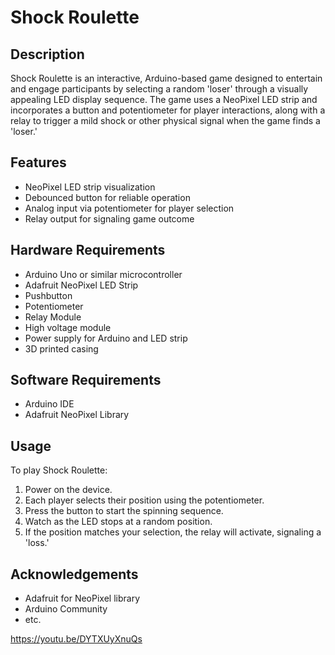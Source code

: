 # Shock Roulette

## Description

Shock Roulette is an interactive, Arduino-based game designed to entertain and engage participants by selecting a random 'loser' through a visually appealing LED display sequence. The game uses a NeoPixel LED strip and incorporates a button and potentiometer for player interactions, along with a relay to trigger a mild shock or other physical signal when the game finds a 'loser.'

## Features

- NeoPixel LED strip visualization
- Debounced button for reliable operation
- Analog input via potentiometer for player selection
- Relay output for signaling game outcome

## Hardware Requirements

- Arduino Uno or similar microcontroller
- Adafruit NeoPixel LED Strip
- Pushbutton
- Potentiometer
- Relay Module
- High voltage module
- Power supply for Arduino and LED strip
- 3D printed casing

## Software Requirements

- Arduino IDE
- Adafruit NeoPixel Library

## Usage

To play Shock Roulette:

1. Power on the device.
2. Each player selects their position using the potentiometer.
3. Press the button to start the spinning sequence.
4. Watch as the LED stops at a random position.
5. If the position matches your selection, the relay will activate, signaling a 'loss.'

## Acknowledgements

- Adafruit for NeoPixel library
- Arduino Community
- etc.

https://youtu.be/DYTXUyXnuQs